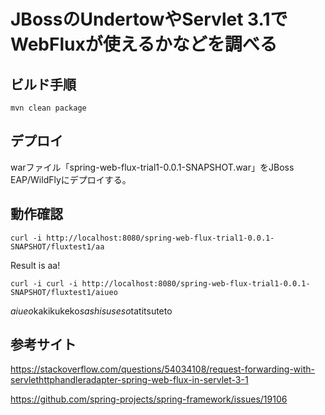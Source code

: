 # JBossのUndertowやServlet 3.1でWebFluxが使えるかなどを調べる

## ビルド手順

```
mvn clean package
```

## デプロイ

warファイル「spring-web-flux-trial1-0.0.1-SNAPSHOT.war」をJBoss EAP/WildFlyにデプロイする。

## 動作確認

```
curl -i http://localhost:8080/spring-web-flux-trial1-0.0.1-SNAPSHOT/fluxtest1/aa
```

Result is aa!

```
curl -i curl -i http://localhost:8080/spring-web-flux-trial1-0.0.1-SNAPSHOT/fluxtest1/aiueo
```

*aiueo*kakikukeko*sashisuseso*tatitsuteto

## 参考サイト

https://stackoverflow.com/questions/54034108/request-forwarding-with-servlethttphandleradapter-spring-web-flux-in-servlet-3-1

https://github.com/spring-projects/spring-framework/issues/19106

